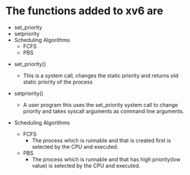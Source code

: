 # The functions added to xv6 are
- set_priority
- setpriority
- Scheduling Algorithms 
    - FCFS
    - PBS

* set_priority()
    - This is a system call, changes the static priority and returns old static priority of the process

* setpriority()
    - A user program this uses the set_priority system call to change priority and takes syscall arguments as command line arguments.

* Scheduling Algorithms 
    - FCFS 
        - The process which is runnable and that is created first is selected by the CPU and executed.
    - PBS 
        - The process which is runnable and that has high priority(low value) is selected by the CPU and executed.
